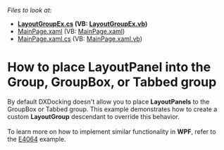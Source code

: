 <!-- default file list -->
*Files to look at*:

* **[LayoutGroupEx.cs](./CS/LayoutGroupEx.cs) (VB: [LayoutGroupEx.vb](./VB/LayoutGroupEx.vb))**
* [MainPage.xaml](./CS/MainPage.xaml) (VB: [MainPage.xaml](./VB/MainPage.xaml))
* [MainPage.xaml.cs](./CS/MainPage.xaml.cs) (VB: [MainPage.xaml.vb](./VB/MainPage.xaml.vb))
<!-- default file list end -->
# How to place LayoutPanel into the Group, GroupBox, or Tabbed group


By default DXDocking doesn't allow you to place <strong>LayoutPanels</strong> to the GroupBox or Tabbed group. This example demonstrates how to create a custom <strong>LayoutGroup</strong> descendant to override this behavior.<br /><br />To learn more on how to implement similar functionality in <strong>WPF</strong>, refer to the <a href="https://www.devexpress.com/Support/Center/p/E4064">E4064</a> example.

<br/>


